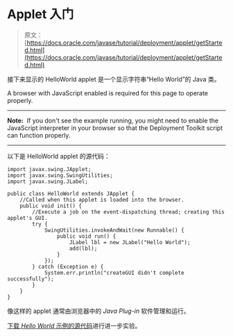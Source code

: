 # Applet 入门

> 原文： [https://docs.oracle.com/javase/tutorial/deployment/applet/getStarted.html](https://docs.oracle.com/javase/tutorial/deployment/applet/getStarted.html)

接下来显示的 HelloWorld applet 是一个显示字符串“Hello World”的 Java 类。

<noscript>A browser with JavaScript enabled is required for this page to operate properly.</noscript>

* * *

**Note:**  If you don't see the example running, you might need to enable the JavaScript interpreter in your browser so that the Deployment Toolkit script can function properly.

* * *

以下是 HelloWorld applet 的源代码：

```
import javax.swing.JApplet;
import javax.swing.SwingUtilities;
import javax.swing.JLabel;

public class HelloWorld extends JApplet {
    //Called when this applet is loaded into the browser.
    public void init() {
        //Execute a job on the event-dispatching thread; creating this applet's GUI.
        try {
            SwingUtilities.invokeAndWait(new Runnable() {
                public void run() {
                    JLabel lbl = new JLabel("Hello World");
                    add(lbl);
                }
            });
        } catch (Exception e) {
            System.err.println("createGUI didn't complete successfully");
        }
    }
}

```

像这样的 applet 通常由浏览器中的 _Java Plug-in_ 软件管理和运行。

[下载 _Hello World_ 示例的源代码](examplesIndex.html#HelloWorld)进行进一步实验。